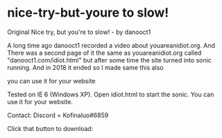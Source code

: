 # nice-try-but-youre to slow!
Original Nice try, but you're to slow! - by danooct1

A long time ago danooct1 recorded a video about youareanidiot.org.
And There was a second page of it the same as youareanidiot.org
called "danooct1.com/idiot.html" but after some time the site turned into sonic running.
And in 2018 it ended so I made same this also 

you can use it for your website

Tested on IE 6 (Windows XP). Open idiot.html to start the sonic.
You can use it for your website.

Contact: Discord = Kofinaluo#6859

Click that button to download: 
